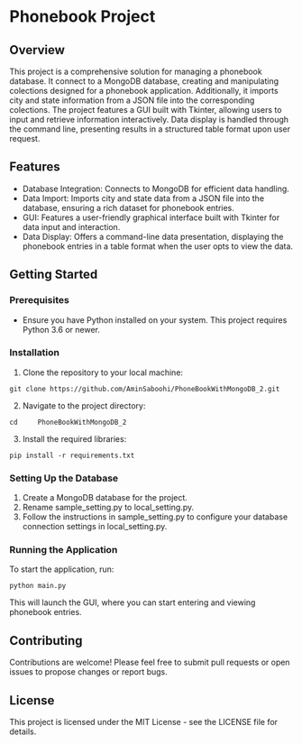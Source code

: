 # Phonebook Project 
## Overview 
This project is a comprehensive solution for managing a phonebook database. It connect to a MongoDB database, creating and manipulating colections designed for a phonebook application. Additionally, it imports city and state information from a JSON file into the corresponding colections. The project features a GUI built with Tkinter, allowing users to input and retrieve information interactively. Data display is handled through the command line, presenting results in a structured table format upon user request. 
## Features 
- Database Integration: Connects to MongoDB for efficient data handling.
- Data Import: Imports city and state data from a JSON file into the database, ensuring a rich dataset for phonebook entries.
- GUI: Features a user-friendly graphical interface built with Tkinter for data input and interaction.
- Data Display: Offers a command-line data presentation, displaying the phonebook entries in a table format when the user opts to view the data. 
## Getting Started 
### Prerequisites
- Ensure you have Python installed on your system. This project requires Python 3.6 or newer. 
### Installation 
1. Clone the repository to your local machine:

```
git clone https://github.com/AminSaboohi/PhoneBookWithMongoDB_2.git
```



2. Navigate to the project directory: 

```
cd     PhoneBookWithMongoDB_2
```

3. Install the required libraries:

```
pip install -r requirements.txt
```

### Setting Up the Database 
1. Create a MongoDB database for the project.
2. Rename sample_setting.py to local_setting.py.
3. Follow the instructions in sample_setting.py to configure your database connection settings in local_setting.py.

### Running the Application
To start the application, run: 

```
python main.py
```

This will launch the GUI, where you can start entering and viewing phonebook entries. 
## Contributing
Contributions are welcome! Please feel free to submit pull requests or open issues to propose changes or report bugs. 
## License
This project is licensed under the MIT License - see the LICENSE file for details. 


